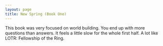 ```yaml
---
layout: page
title: New Spring (Book One)
---
```

<div class="card text-white bg-secondary mb-3">
This book was very focused on world building. You end up with more questions than answers. It feels a little slow for the whole first half. A lot like LOTR: Fellowship of the Ring.
</div>

